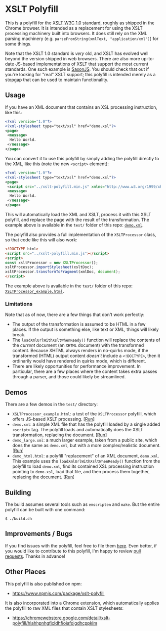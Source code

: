 # XSLT Polyfill

This is a polyfill for the [XSLT W3C 1.0](https://www.w3.org/TR/xslt-10/)
standard, roughly as shipped in the Chrome browser. It is intended as a
replacement for using the XSLT processing machinery built into browsers. It
does still rely on the XML parsing machinery (e.g. `parseFromString(xmlText,
"application/xml")`) for some things.

Note that the XSLT 1.0 standard is *very* old, and XSLT has evolved well
beyond the version shipped in web browsers. There are also more up-to-date
JS-based implementations of XSLT that support the most current standards.
One such example is [SaxonJS](https://www.saxonica.com/saxonjs/index.xml).
You should check that out if you're looking for "real" XSLT support; this
polyfill is intended merely as a stopgap that can be used to maintain
functionality.

## Usage

If you have an XML document that contains an XSL processing instruction, like
this:

```xml
<?xml version="1.0"?>
<?xml-stylesheet type="text/xsl" href="demo.xsl"?>
<page>
 <message>
  Hello World.
 </message>
</page>
```

You can convert it to use this polyfill by simply adding the polyfill directly
to the XML, like this (note the new `<script>` element):

```xml
<?xml version="1.0"?>
<?xml-stylesheet type="text/xsl" href="demo.xsl"?>
<page>
 <script src="../xslt-polyfill.min.js" xmlns="http://www.w3.org/1999/xhtml"></script>
 <message>
  Hello World.
 </message>
</page>
```

This will automatically load the XML and XSLT, process it with this
XSLT polyfill, and replace the page with the result of the transformation.
The example above is available in the `test/` folder of this repo:
[`demo.xml`](https://github.com/mfreed7/xslt_polyfill/blob/main/test/demo.xml).

The polyfill also provides a full implementation of the `XSLTProcessor` class,
so that code like this will also work:

```html
<!DOCTYPE html>
<script src="../xslt-polyfill.min.js"></script>
<script>
const xsltProcessor = new XSLTProcessor();
xsltProcessor.importStylesheet(xsltDoc);
xsltProcessor.transformToFragment(xmlDoc, document);
</script>
```

The example above is available in the `test/` folder of this repo:
[`XSLTProcessor_example.html`](https://github.com/mfreed7/xslt_polyfill/blob/main/test/XSLTProcessor_example.html).


### Limitations

Note that as of now, there are a few things that don't work perfectly:
 - The output of the transformation is assumed to be HTML in a few places.
   If the output is something else, like text or XML, things will likely break.
 - The `loadXmlUrlWithXsltWhenReady()` function will replace the contents of
   the *current* document (an `XHTML` document) with the transformed content.
   Because XHTML always renders in no-quirks mode, if the transformed (HTML)
   output content *doesn't* include a `<!DOCTYPE>`, then it ordinarily would
   have rendered in quirks mode, which is different.
 - There are likely opportunities for performance improvement. In particular,
   there are a few places where the content takes extra passes through a
   parser, and those could likely be streamlined.

## Demos

There are a few demos in the `test/` directory:

- `XSLTProcessor_example.html`: a test of the `XSLTProcessor` polyfill, which
  offers JS-based XSLT processing.
  \[[Run](https://mfreed7.github.io/xslt_polyfill/test/XSLTProcessor_example.html)\]
- `demo.xml`: a simple XML file that has the polyfill loaded by a single added
  `<script>` tag. The polyfill loads and automatically does the XSLT transformation,
  replacing the document.
  \[[Run](https://mfreed7.github.io/xslt_polyfill/test/demo.xml)\]
- `demo_large.xml`: a much larger example, taken from a public site, which
  does the same as `demo.xml`, but with a more complex/realistic document.
  \[[Run](https://mfreed7.github.io/xslt_polyfill/test/demo_large.xml)\]
- `demo_html.html`: a polyfill "replacement" of an XML document, `demo.xml`. This
  example uses the `loadXmlUrlWithXsltWhenReady()` function from the polyfill to
  load `demo.xml`, find its contained XSL processing instruction pointing to
  `demo.xsl`, load that file, and then process them together, replacing the document.
  \[[Run](https://mfreed7.github.io/xslt_polyfill/test/demo.html)\]

## Building

The build assumes several tools such as `emscripten` and `make`. But the entire
polyfill can be built with one command:

```
$ ./build.sh
```

## Improvements / Bugs

If you find issues with the polyfill, feel free to file them [here](https://github.com/mfreed7/xslt_polyfill/issues).
Even better, if you would like to contribute to this polyfill,
I'm happy to review [pull requests](https://github.com/mfreed7/xslt_polyfill/pulls).
Thanks in advance!

## Other Places

This polyfill is also published on npm:

- https://www.npmjs.com/package/xslt-polyfill

It is also incorporated into a Chrome extension, which automatically applies the polyfill to raw XML files that contain XSLT stylesheets:

- https://chromewebstore.google.com/detail/xslt-polyfill/hlahhpnhgficldhfioiafojgdhcppklm


